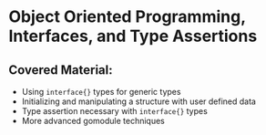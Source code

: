 # Object Oriented Programming, Interfaces, and Type Assertions

## Covered Material:

* Using `interface{}` types for generic types
* Initializing and manipulating a structure with user defined data
* Type assertion necessary with `interface{}` types
* More advanced gomodule techniques
